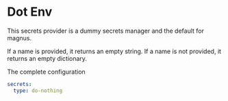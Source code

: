 # Dot Env

This secrets provider is a dummy secrets manager and the default for magnus.

If a name is provided, it returns an empty string. If a name is not provided, it returns an empty dictionary.


The complete configuration

```yaml
secrets:
  type: do-nothing

```
